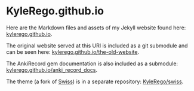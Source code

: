 # KyleRego.github.io

Here are the Markdown files and assets of my Jekyll website found here: [kylerego.github.io](https://kylerego.github.io).

The original website served at this URI is included as a git submodule and can be seen here: [kylerego.github.io/the-old-website](https://kylerego.github.io/the-old-website).

The AnkiRecord gem documentation is also included as a submodule: [kylerego.github.io/anki_record_docs](https://kylerego.github.io/anki_record_docs).

The theme (a fork of [Swiss](https://github.com/broccolini/swiss)) is in a separate repository: [KyleRego/swiss](https://github.com/KyleRego/swiss).
